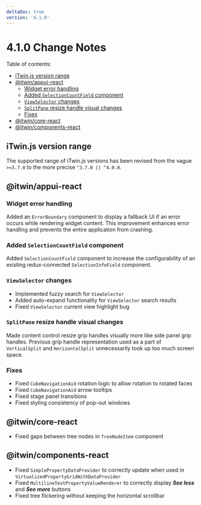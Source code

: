 ```yaml
---
deltaDoc: true
version: '4.1.0'
---
```

# 4.1.0 Change Notes

Table of contents:

- [iTwin.js version range](#itwinjs-version-range)
- [@itwin/appui-react](#itwinappui-react)
  - [Widget error handling](#widget-error-handling)
  - [Added `SelectionCountField` component](#added-selectioncountfield-component)
  - [`ViewSelector` changes](#viewselector-changes)
  - [`SplitPane` resize handle visual changes](#splitpane-resize-handle-visual-changes)
  - [Fixes](#fixes)
- [@itwin/core-react](#itwincore-react)
- [@itwin/components-react](#itwincomponents-react)

## iTwin.js version range

The supported range of iTwin.js versions has been revised from the vague `>=3.7.0` to the more precise `^3.7.0 || ^4.0.0`.

## @itwin/appui-react

### Widget error handling

Added an `ErrorBoundary` component to display a fallback UI if an error occurs while rendering widget content. This improvement enhances error handling and prevents the entire application from crashing.

### Added `SelectionCountField` component

Added `SelectionCountField` component to increase the configurability of an existing redux-connected `SelectionInfoField` component.

### `ViewSelector` changes

- Implemented fuzzy search for `ViewSelector`
- Added auto-expand functionality for `ViewSelector` search results
- Fixed `ViewSelector` current view highlight bug

### `SplitPane` resize handle visual changes

Made content control resize grip handles visually more like side panel grip handles. Previous grip handle representation used as a part of `VerticalSplit` and `HorizontalSplit` unnecessarily took up too much screen space.

### Fixes

- Fixed `CubeNavigationAid` rotation logic to allow rotation to rotated faces
- Fixed `CubeNavigationAid` arrow tooltips
- Fixed stage panel transitions
- Fixed styling consistency of pop-out windows

## @itwin/core-react

- Fixed gaps between tree nodes in `TreeNodeItem` component

## @itwin/components-react

- Fixed `SimplePropertyDataProvider` to correctly update when used in `VirtualizedPropertyGridWithDataProvider`
- Fixed `MultilineTextPropertyValueRenderer` to correctly display ***See less*** and ***See more*** buttons
- Fixed tree flickering without keeping the horizontal scrollbar

